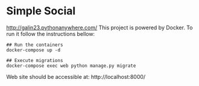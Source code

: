 # Simple Social
http://galin23.pythonanywhere.com/
This project is powered by Docker. To run it follow the instructions bellow:

```
## Run the containers
docker-compose up -d

## Execute migrations
docker-compose exec web python manage.py migrate
```

Web site should be accessible at: http://localhost:8000/
